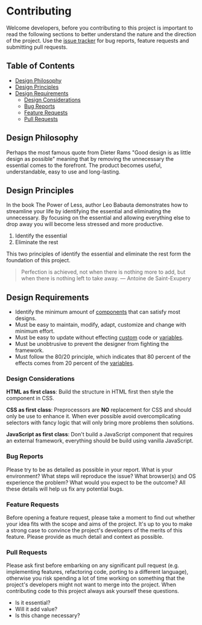 # Contributing

Welcome developers, before you contributing to this project is important to read
the following sections to better understand the nature and the direction of the
project. Use the [issue tracker](https://github.com/jacobxperez/essentials/issues)
for bug reports, feature requests and submitting pull requests.

## Table of Contents

* [Design Philosophy](#design-philosophy)
* [Design Principles](#design-principles)
* [Design Requirements](#design-requirements)
    * [Design Considerations](#design-considerations)
    * [Bug Reports](#bug-reports)
    * [Feature Requests](#feature-requests)
    * [Pull Requests](#pull-requests)

## Design Philosophy

Perhaps the most famous quote from Dieter Rams "Good design is as little design
as possible" meaning that by removing the unnecessary the essential comes to the
forefront. The product becomes useful, understandable, easy to use and long-lasting.

## Design Principles

In the book The Power of Less, author Leo Babauta demonstrates how to streamline
your life by identifying the essential and eliminating the unnecessary. By focusing
on the essential and allowing everything else to drop away you will become less
stressed and more productive.

1. Identify the essential
2. Eliminate the rest

This two principles of identify the essential and eliminate the rest form the
foundation of this project.

> Perfection is achieved, not when there is nothing more to add, but when there is nothing left to take away.
> — Antoine de Saint-Exupery

## Design Requirements

* Identify the minimum amount of [components](https://github.com/jacobxperez/essentials/tree/master/css/less/core/components) that can satisfy most designs.
* Must be easy to maintain, modify, adapt, customize and change with minimum effort.
* Must be easy to update without effecting [custom](https://github.com/jacobxperez/essentials/blob/master/css/custom.less) code or [variables](https://github.com/jacobxperez/essentials/blob/master/css/variables.less).
* Must be unobtrusive to prevent the designer from fighting the framework.
* Must follow the 80/20 principle, which indicates that 80 percent of the effects comes from 20 percent of the [variables](https://github.com/jacobxperez/essentials/blob/master/css/variables.less).

### Design Considerations

**HTML as first class**: Build the structure in HTML first then style the component
in CSS.

**CSS as first class**: Preprocessors are **NO** replacement for CSS and should
only be use to enhance it. When ever possible avoid overcomplicating selectors
with fancy logic that will only bring more problems then solutions.

**JavaScript as first class**: Don't build a JavaScript component that requires
an external framework, everything should be build using vanilla JavaScript.

### Bug Reports

Please try to be as detailed as possible in your report. What is your environment?
What steps will reproduce the issue? What browser(s) and OS experience the problem?
What would you expect to be the outcome? All these details will help us fix any
potential bugs.

### Feature Requests

Before opening a feature request, please take a moment to find out whether your
idea fits with the scope and aims of the project. It's up to you to make a strong
case to convince the project's developers of the merits of this feature. Please
provide as much detail and context as possible.

### Pull Requests

Please ask first before embarking on any significant pull request (e.g.
implementing features, refactoring code, porting to a different language), otherwise
you risk spending a lot of time working on something that the project's developers
might not want to merge into the project. When contributing code to this project
always ask yourself these questions.

* Is it essential?
* Will it add value?
* Is this change necessary?
